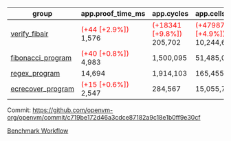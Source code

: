 | group | app.proof_time_ms | app.cycles | app.cells_used | leaf.proof_time_ms | leaf.cycles | leaf.cells_used |
| -- | -- | -- | -- | -- | -- | -- |
| [verify_fibair](https://github.com/openvm-org/openvm/blob/benchmark-results/benchmarks-pr/1338/verify_fibair-c719be172d46a3cdce87182a9c18e1b0ff9e30cf.md) |<span style='color: red'>(+44 [+2.9%])</span> 1,576 | <span style='color: red'>(+18341 [+9.8%])</span> 205,702 | <span style='color: red'>(+479870 [+4.9%])</span> 10,244,659 |- | - | - |
| [fibonacci_program](https://github.com/openvm-org/openvm/blob/benchmark-results/benchmarks-pr/1338/fibonacci-c719be172d46a3cdce87182a9c18e1b0ff9e30cf.md) |<span style='color: red'>(+40 [+0.8%])</span> 4,983 |  1,500,095 |  51,485,080 |- | - | - |
| [regex_program](https://github.com/openvm-org/openvm/blob/benchmark-results/benchmarks-pr/1338/regex-c719be172d46a3cdce87182a9c18e1b0ff9e30cf.md) | 14,694 |  1,914,103 |  165,455,373 |- | - | - |
| [ecrecover_program](https://github.com/openvm-org/openvm/blob/benchmark-results/benchmarks-pr/1338/ecrecover-c719be172d46a3cdce87182a9c18e1b0ff9e30cf.md) |<span style='color: red'>(+15 [+0.6%])</span> 2,547 |  284,567 |  15,055,723 |- | - | - |


Commit: https://github.com/openvm-org/openvm/commit/c719be172d46a3cdce87182a9c18e1b0ff9e30cf

[Benchmark Workflow](https://github.com/openvm-org/openvm/actions/runs/13136500382)
